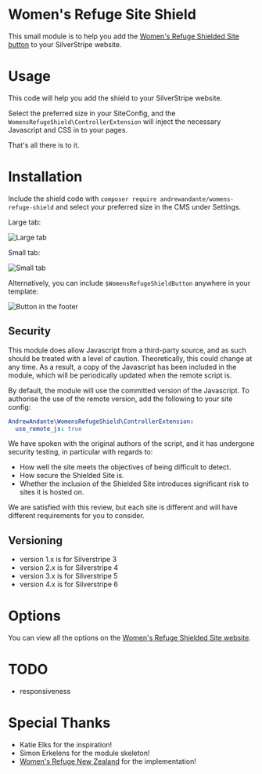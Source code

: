 # Women's Refuge Site Shield

This small module is to help you add the [Women's Refuge Shielded Site button](https://shielded.co.nz/) to your SilverStripe website.

# Usage

This code will help you add the shield to your SilverStripe website.

Select the preferred size in your SiteConfig, and the `WomensRefugeShield\ControllerExtension` will inject the necessary Javascript and CSS in to your pages.

That's all there is to it.

# Installation

Include the shield code with `composer require andrewandante/womens-refuge-shield` and select your preferred size in the CMS under Settings.

Large tab:

![Large tab](img/screenshots/large_tab.PNG?raw=true)

Small tab:

![Small tab](img/screenshots/small_tab.PNG?raw=true)

Alternatively, you can include `$WomensRefugeShieldButton` anywhere in your template:

![Button in the footer](img/screenshots/button_in_footer.PNG?raw=true)

## Security

This module does allow Javascript from a third-party source, and as such should be treated with a level of caution. Theoretically, this could change at any time. As a result, a copy of the Javascript has been included in the module, which will be periodically updated when the remote script is.

By default, the module will use the committed version of the Javascript. To authorise the use of the remote version, add the following to your site config:

```yaml
AndrewAndante\WomensRefugeShield\ControllerExtension:
  use_remote_js: true
```

We have spoken with the original authors of the script, and it has undergone security testing, in particular with regards to:

- How well the site meets the objectives of being difficult to detect.
- How secure the Shielded Site is.
- Whether the inclusion of the Shielded Site introduces significant risk to sites it is hosted on.

We are satisfied with this review, but each site is different and will have different requirements for you to consider.

## Versioning

- version 1.x is for Silverstripe 3
- version 2.x is for Silverstripe 4
- version 3.x is for Silverstripe 5
- version 4.x is for Silverstripe 6

# Options

You can view all the options on the [Women's Refuge Shielded Site website](https://shielded.co.nz/).

# TODO

 - responsiveness

# Special Thanks

- Katie Elks for the inspiration!
- Simon Erkelens for the module skeleton!
- [Women's Refuge New Zealand](https://shielded.co.nz/) for the implementation!
